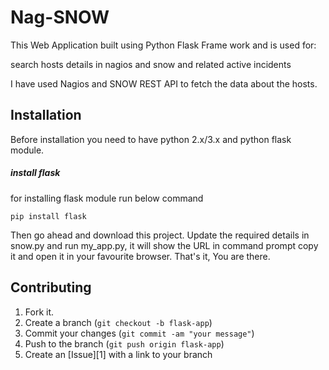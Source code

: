 # Nag-SNOW
This Web Application built using Python Flask Frame work and is used for:

search hosts details in nagios and snow and related active incidents

I have used Nagios and SNOW REST API to fetch the data about the hosts.

Installation
------------

Before installation you need to have python 2.x/3.x and python flask module.

##### install flask
for installing flask module run below command

```
pip install flask
```
Then go ahead and download this project. Update the required details in snow.py and run my_app.py, it will show the URL in command prompt
copy it and open it in your favourite browser. That's it, You are there.


Contributing
------------

1. Fork it.
2. Create a branch (`git checkout -b flask-app`)
3. Commit your changes (`git commit -am "your message"`)
4. Push to the branch (`git push origin flask-app`)
5. Create an [Issue][1] with a link to your branch
